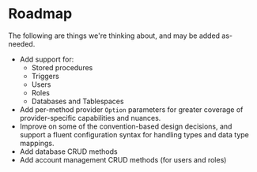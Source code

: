 # Roadmap

The following are things we're thinking about, and may be added as-needed.

- Add support for:
    - Stored procedures
    - Triggers
    - Users
    - Roles
    - Databases and Tablespaces
- Add per-method provider `Option` parameters for greater coverage of provider-specific capabilities and nuances.
- Improve on some of the convention-based design decisions, and support a fluent configuration syntax for handling types and data type mappings.
- Add database CRUD methods
- Add account management CRUD methods (for users and roles)
